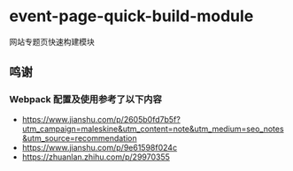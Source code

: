 # event-page-quick-build-module
网站专题页快速构建模块

## 鸣谢
### Webpack 配置及使用参考了以下内容
- https://www.jianshu.com/p/2605b0fd7b5f?utm_campaign=maleskine&utm_content=note&utm_medium=seo_notes&utm_source=recommendation
- https://www.jianshu.com/p/9e61598f024c
- https://zhuanlan.zhihu.com/p/29970355
